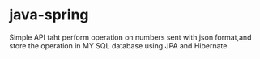 # java-spring
Simple API taht perform operation on numbers sent with json format,and store the operation in MY SQL database using JPA and Hibernate.

